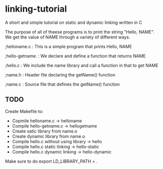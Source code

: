 # linking-tutorial
A short and simple tutorial on static and dynamic linking written in C


The purpose of all of theese programs is to print the string "Hello, NAME". We get the value of NAME through a variety of different ways.


;helloname.c : This is a simple program that prints Hello, NAME

;hello-getname. : We declare and define a function that returns NAME

;hello.c : We include the name library and call a function in that to get NAME

;name.h : Header file declaring the getName() function

;name.c : Source file that defines the getName() function

## TODO

Create Makefile to: 

* Copmile helloname.c -> helloname
* Compile hello-getname.c -> hellogetname
* Create satic library from name.o 
* Create dynamic library from name.o
* Compile hello.c without using library -> hello
* Compile hello.c static linking -> hello-static
* Compile hello.c dynamic linking -> hello-dynamic



Make sure to do 
export LD_LIBRARY_PATH = .


